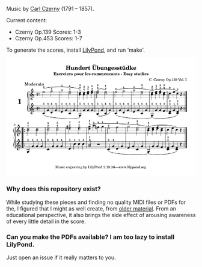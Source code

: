 Music by [Carl Czerny](https://en.wikipedia.org/wiki/Carl_Czerny) (1791 – 1857).

Current content:
* Czerny Op.139 Scores: 1-3
* Czerny Op.453 Scores: 1-7

To generate the scores, install [LilyPond](http://www.lilypond.org/), and run 'make'.

<img src="czerny-op-139.png">

### Why does this repository exist?

While studying these pieces and finding no quality MIDI files or PDFs for the,
I figured that I might as well create, from [older material](https://www.google.com/search?q=czerny-100-progressive-studies-op-139). From an educational
perspective, it also brings the side effect of arousing awareness of every
little detail in the score.

### Can you make the PDFs available? I am too lazy to install LilyPond.

Just open an issue if it really matters to you.
